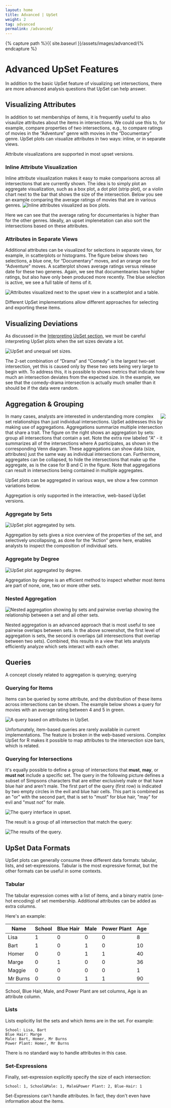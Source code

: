 ```yaml
---
layout: home
title: Advanced | UpSet
weight: 2
tag: advanced
permalink: /advanced/
---
```


{% capture path %}{{ site.baseurl }}/assets/images/advanced/{% endcapture %}


# Advanced UpSet Features

In addition to the basic UpSet feature of visualizing set intersections, there are more advanced analysis questions that UpSet can help answer. 


## Visualizing Attributes



In addition to set memberships of items, it is frequently useful to also visaulize attributes about the items in intersections. We could use this to, for example, compare properties of two intersections, e.g., to compare ratings of movies in the “Adventure” genre with movies in the ”Documentary” genre. UpSet plots can visualize attributes in two ways: inline, or in separate views. 

<div class="note">
Attribute visualizations are supported in most upset versions. 
</div>

### Inline Attribute Visualization

Inline attribute visualization makes it easy to make comparisons across all intersections that are currently shown. The idea is to simply plot an aggregate visualization, such as a box plot, a dot plot (strip plot), or a violin chart next to the bar that shows the size of the intersection. Below you see an example comparing the average ratings of movies that are in various genres.
![Inline attributes visualized as box plots.]({{path}}/upset_inline_attribute.png)

Here we can see that the average rating for documentaries is higher than for the other genres. Ideally, an upset implenetation can also sort the intersections based on these attributes. 


### Attributes in Separate Views

Additional attributes can be visualized for selections in separate views, for example, in scatterplots or histograms. The figure below shows two selections, a blue one, for “Documentary” moves, and an orange one for “Adventure” moves. A scatterplot shows average ratings versus release date for these two generes. Again, we see that documentearies have higher ratings, but also have only been produced more recently.  The blue selection is active, we see a full table of items of it. 

![Attributes visualized next to the upset view in a scatterplot and a table.]({{path}}/upset_separate_view_attribute.png)

Different UpSet implementations allow different approaches for selecting and exporting these items. 


## Visualizing Deviations

As discussed in the [Interpreting UpSet section]({{site.base_url}}/#interpreting-upset-plots), we must be careful interpreting UpSet plots when the set sizes deviate a lot. 

![UpSet and unequal set sizes.]({{path}}/unequal_set_size.png)

The 2-set combination of “Drama” and “Comedy”  is the largest two-set intersection, yet this is caused only by these two sets being very large to begin with. To address this, it is possible to shows metrics that indicate how much an intersection deviates from the expected size. In the example, we see that the comedy-drama intersection is actually much smaller than it should be if the data were random. 

## Aggregation & Grouping

<img style="float: right; padding-left: 5px;" src="{{path}}/matrix_aggregation.png">
In many cases, analysts are interested in understanding more complex set relationships than just individual intersections. UpSet addresses this by making use of aggregations. Aggregations summarize multiple intersection that share a trait. The figure on the right shows an aggregation by sets: group all intersections that contain a set. Note the extra row labeled "A" - it summarizes all of the intersections where A participates, as shown in the corresponding Venn diagram. These aggregations can show data (size, attributes) just the same way as individual intersections can. Furthermore, aggregates can be collapsed, to hide the intersections that make up the aggregate, as is the case for B and C in the figure. Note that aggregations can result in intersections being contained in multiple aggregates. 

UpSet plots can be aggregated in various ways, we show a few common variations below.


<div class="note">
Aggregation is only supported in the interactive, web-based UpSet versions.
</div>

### Aggregate by Sets

![UpSet plot aggregated by sets.]({{path}}/aggregate_sets.png)

Aggregation by sets gives a nice overview of the properties of the set, and selectively uncollapsing, as done for the “Action” genre here, enables analysts to inspect the composition of individual sets. 

### Aggregate by Degree
![UpSet plot aggregated by degree.]({{path}}/aggregate_degree.png)

Aggregation by degree is an efficient method to inspect whether most items are part of none, one, two or more other sets. 

### Nested Aggregation
![Nested aggregation showing by sets and pairwise overlap showing the relationship between a set and all other sets.]({{path}}/aggregate_nested.png)

Nested aggregation is an advanced approach that is most useful to see pairwise overlaps between sets. In the above screenshot, the first level of aggregation is sets, the second is overlaps (all interesections that overlap between two sets). Combined, this results in a view that lets analysts efficiently analyze which sets interact with each other. 

## Queries

A concept closely related to aggregation is querying; querying 


### Querying for Items

Items can be queried by some attribute, and the distribution of these items across intersections can be shown. The example below shows a query for movies with an average rating between 4 and 5 in green. 

![A query based on attributes in UpSet.]({{path}}/attribute_query.png)

<div class="note">
Unfortunately, item-based queries are rarely available in current implementations. The feature is broken in the web-based versions. Complex UpSet for R makes it possible to map attributes to the intersection size bars, which is related. 
</div>

### Querying for Intersections

It's equally possible to define a group of intersections that **must**, **may**, or **must not** include a specific set. The query in the following picture defines a subset of Simpsons characters that are either exclusively male or that have blue hair and aren't male. The first part of the query (first row) is indicated by two empty circles in the evil and blue hair cells. This part is combined as an "or" with the second part, that is set to "must" for blue hair, "may" for evil and "must not" for male.

![The query interface in upset.]({{path}}/query.png)

The result is a group of all intersection that match the query: 

![The results of the query.]({{path}}/query_result.png)




## UpSet Data Formats

UpSet plots can generally consume three different data formats: tabular, lists, and set-expressions. Tabular is the most expressive format, but the other formats can be useful in some contexts. 

### Tabular 

The tabular expression comes with a list of items, and a binary matrix (one-hot encoding) of set membership. Additional attributes can be added as extra columns. 

Here's an example: 

| Name     | School | Blue Hair | Male | Power Plant | Age |
|----------|--------|-----------|------|-------------|-----|
| Lisa     | 1      | 0         | 0    | 0           | 8   |
| Bart     | 1      | 0         | 1    | 0           | 10  |
| Homer    | 0      | 0         | 1    | 1           | 40  |
| Marge    | 0      | 1         | 0    | 0           | 36  |
| Maggie   | 0      | 0         | 0    | 0           | 1   |
| Mr Burns | 0      | 0         | 1    | 1           | 90  |

School, Blue Hair, Male, and Power Plant are set columns, Age is an attribute column. 

### Lists

Lists explicitly list the sets and which items are in the set. For example: 

```
School: Lisa, Bart
Blue Hair: Marge
Male: Bart, Homer, Mr Burns
Power Plant: Homer, Mr Burns
```

There is no standard way to handle attributes in this case. 

### Set-Expressions

Finally, set-expression explicitly specify the size of each intersection: 

```
School: 1, School&Male: 1, Male&Power Plant: 2, Blue-Hair: 1
```

Set-Expressions can't handle attributes. In fact, they don't even have information about the items. 


